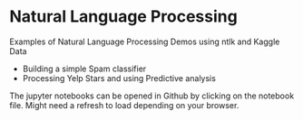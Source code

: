 # Natural Language Processing

Examples of Natural Language Processing Demos using ntlk and Kaggle Data

- Building a simple Spam classifier
- Processing Yelp Stars and using Predictive analysis



     

The jupyter notebooks can be opened in Github by clicking on the notebook file. Might need a refresh to load depending on your browser.

